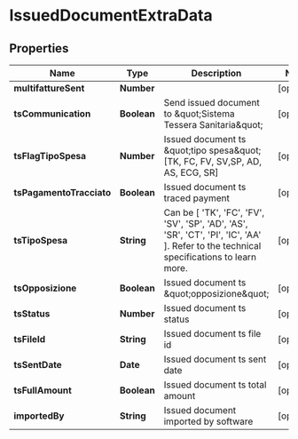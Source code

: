 # IssuedDocumentExtraData

## Properties

Name | Type | Description | Notes
------------ | ------------- | ------------- | -------------
**multifattureSent** | **Number** |  | [optional] 
**tsCommunication** | **Boolean** | Send issued document to \&quot;Sistema Tessera Sanitaria\&quot; | [optional] 
**tsFlagTipoSpesa** | **Number** | Issued document ts \&quot;tipo spesa\&quot; [TK, FC, FV, SV,SP, AD, AS, ECG, SR] | [optional] 
**tsPagamentoTracciato** | **Boolean** | Issued document ts traced payment | [optional] 
**tsTipoSpesa** | **String** | Can be [ &#39;TK&#39;, &#39;FC&#39;, &#39;FV&#39;, &#39;SV&#39;, &#39;SP&#39;, &#39;AD&#39;, &#39;AS&#39;, &#39;SR&#39;, &#39;CT&#39;, &#39;PI&#39;, &#39;IC&#39;, &#39;AA&#39; ]. Refer to the technical specifications to learn more. | [optional] 
**tsOpposizione** | **Boolean** | Issued document ts \&quot;opposizione\&quot; | [optional] 
**tsStatus** | **Number** | Issued document ts status | [optional] 
**tsFileId** | **String** | Issued document ts file id | [optional] 
**tsSentDate** | **Date** | Issued document ts sent date | [optional] 
**tsFullAmount** | **Boolean** | Issued document ts total amount | [optional] 
**importedBy** | **String** | Issued document imported by software | [optional] 


